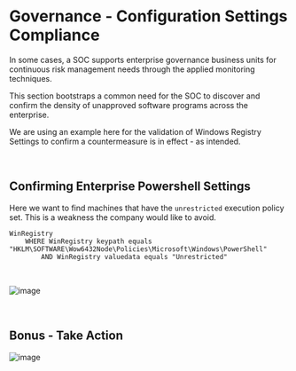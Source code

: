# **Governance - Configuration Settings Compliance**

In some cases, a SOC supports enterprise governance business units for continuous risk management needs through the applied monitoring techniques.

This section bootstraps a common need for the SOC to discover and confirm the density of unapproved software programs across the enterprise.

We are using an example here for the validation of Windows Registry Settings to confirm a countermeasure is in effect - as intended.

<br />

## **Confirming Enterprise Powershell Settings**

Here we want to find machines that have the `unrestricted` execution policy set. This is a weakness the company would like to avoid.

```
WinRegistry 
    WHERE WinRegistry keypath equals "HKLM\SOFTWARE\Wow6432Node\Policies\Microsoft\Windows\PowerShell"
        AND WinRegistry valuedata equals "Unrestricted"
```
<br />


![image](https://user-images.githubusercontent.com/11415591/80029874-6c59e880-84b5-11ea-846e-5957769e4899.png)

<br/>

## **Bonus - Take Action**

![image](https://user-images.githubusercontent.com/11415591/80030495-41bc5f80-84b6-11ea-981f-43b1bb6922da.png)